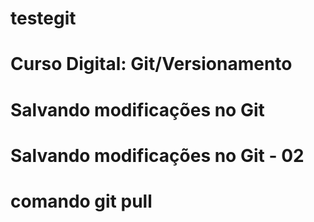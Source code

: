 # testegit

# Curso Digital: Git/Versionamento

# Salvando modificações no Git

# Salvando modificações no Git - 02

# comando git pull


